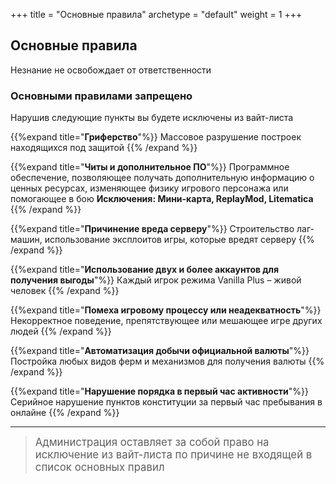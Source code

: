 +++
title = "Основные правила"
archetype = "default"
weight = 1
+++

## Основные правила
<gray>Незнание не освобождает от ответственности</gray>

### Основными правилами запрещено
<gray>Нарушив следующие пункты вы будете исключены из вайт-листа</gray>

{{%expand title="**Гриферство**"%}}
Массовое разрушение построек находящихся под защитой
{{% /expand %}}

{{%expand title="**Читы и дополнительное ПО**"%}}
Программное обеспечение, позволяющее получать дополнительную информацию о ценных ресурсах, изменяющее физику игрового персонажа или помогающее в бою
<fifty-empty-line></fifty-empty-line>
<gray>**Исключения: Мини-карта, ReplayMod, Litematica**</gray>
{{% /expand %}}

{{%expand title="**Причинение вреда серверу**"%}}
Строительство лаг-машин, использование эксплоитов игры, которые вредят серверу
{{% /expand %}}

{{%expand title="**Использование двух и более аккаунтов для получения выгоды**"%}}
Каждый игрок режима Vanilla Plus – живой человек
{{% /expand %}}

{{%expand title="**Помеха игровому процессу или неадекватность**"%}}
Некорректное поведение, препятствующее или мешающее игре других людей
{{% /expand %}}

{{%expand title="**Автоматизация добычи официальной валюты**"%}}
Постройка любых видов ферм и механизмов для получения валюты
{{% /expand %}}

{{%expand title="**Нарушение порядка в первый час активности**"%}}
Серийное нарушение пунктов конституции за первый час пребывания в онлайне
{{% /expand %}}

---

> <font style = "font-size: 1.05rem">Администрация оставляет за собой право на исключение из вайт-листа по причине не входящей в список основных правил</font>